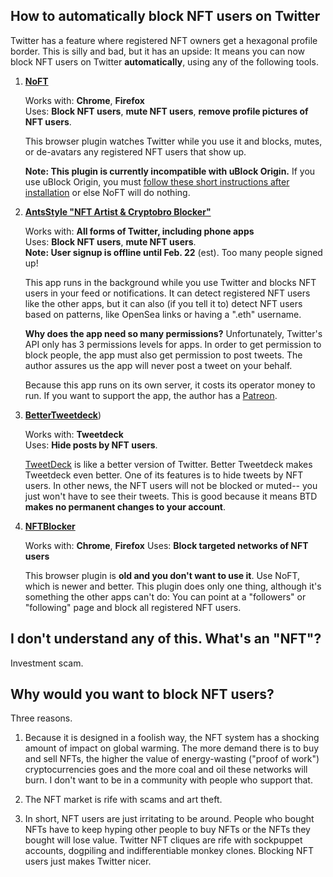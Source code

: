 ## How to automatically block NFT users on Twitter

Twitter has a feature where registered NFT owners get a hexagonal profile border. This is silly and bad, but it has an upside: It means you can now block NFT users on Twitter **automatically**, using any of the following tools.

1. **[NoFT](https://noft.gg/)**

    Works with: **Chrome**, **Firefox**  
    Uses: **Block NFT users**, **mute NFT users**, **remove profile pictures of NFT users**.

    This browser plugin watches Twitter while you use it and blocks, mutes, or de-avatars any registered NFT users that show up.

    **Note: This plugin is currently incompatible with uBlock Origin.** If you use uBlock Origin, you must [follow these short instructions after installation](https://twitter.com/YoshiEmblem/status/1486920290181554176) or else NoFT will do nothing.

2. **[AntsStyle "NFT Artist & Cryptobro Blocker"](https://antsstyle.com/nftcryptoblocker/)**

    Works with: **All forms of Twitter, including phone apps**  
    Uses: **Block NFT users**, **mute NFT users**.  
    **Note: User signup is offline until Feb. 22** (est). Too many people signed up!

    This app runs in the background while you use Twitter and blocks NFT users in your feed or notifications. It can detect registered NFT users like the other apps, but it can also (if you tell it to) detect NFT users based on patterns, like OpenSea links or having a ".eth" username.

    **Why does the app need so many permissions?** Unfortunately, Twitter's API only has 3 permissions levels for apps. In order to get permission to block people, the app must also get permission to post tweets. The author assures us the app will never post a tweet on your behalf.

    Because this app runs on its own server, it costs its operator money to run. If you want to support the app, the author has a [Patreon](https://www.patreon.com/antsstyle).

3. **[BetterTweetdeck](https://better.tw/)**)

	Works with: **Tweetdeck**  
	Uses: **Hide posts by NFT users**.

	[TweetDeck](https://tweetdeck.twitter.com/) is like a better version of Twitter. Better Tweetdeck makes Tweetdeck even better. One of its features is to hide tweets by NFT users. In other news, the NFT users will not be blocked or muted-- you just won't have to see their tweets. This is good because it means BTD **makes no permanent changes to your account**.

4. **[NFTBlocker](https://github.com/mcclure/NFTBlocker/tree/stable)**

    Works with: **Chrome**, **Firefox**
    Uses: **Block targeted networks of NFT users**

    This browser plugin is **old and you don't want to use it**. Use NoFT, which is newer and better. This plugin does only one thing, although it's something the other apps can't do: You can point at a "followers" or "following" page and block all registered NFT users.

## I don't understand any of this. What's an "NFT"?

Investment scam.

## Why would you want to block NFT users?

Three reasons.

1. Because it is designed in a foolish way, the NFT system has a shocking amount of impact on global warming. The more demand there is to buy and sell NFTs, the higher the value of energy-wasting ("proof of work") cryptocurrencies goes and the more coal and oil these networks will burn. I don't want to be in a community with people who support that.

2. The NFT market is rife with scams and art theft.

3. In short, NFT users are just irritating to be around. People who bought NFTs have to keep hyping other people to buy NFTs or the NFTs they bought will lose value. Twitter NFT cliques are rife with sockpuppet accounts, dogpiling and indifferentiable monkey clones. Blocking NFT users just makes Twitter nicer.
